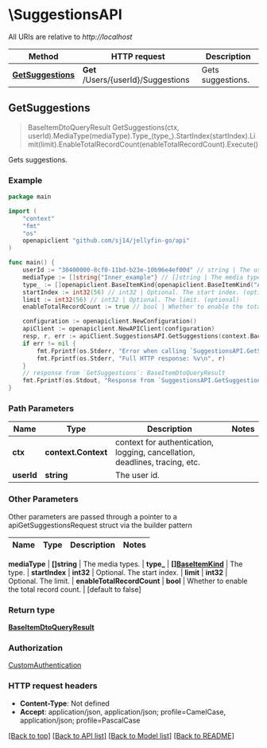 # \SuggestionsAPI

All URIs are relative to *http://localhost*

Method | HTTP request | Description
------------- | ------------- | -------------
[**GetSuggestions**](SuggestionsAPI.md#GetSuggestions) | **Get** /Users/{userId}/Suggestions | Gets suggestions.



## GetSuggestions

> BaseItemDtoQueryResult GetSuggestions(ctx, userId).MediaType(mediaType).Type_(type_).StartIndex(startIndex).Limit(limit).EnableTotalRecordCount(enableTotalRecordCount).Execute()

Gets suggestions.

### Example

```go
package main

import (
	"context"
	"fmt"
	"os"
	openapiclient "github.com/sj14/jellyfin-go/api"
)

func main() {
	userId := "38400000-8cf0-11bd-b23e-10b96e4ef00d" // string | The user id.
	mediaType := []string{"Inner_example"} // []string | The media types. (optional)
	type_ := []openapiclient.BaseItemKind{openapiclient.BaseItemKind("AggregateFolder")} // []BaseItemKind | The type. (optional)
	startIndex := int32(56) // int32 | Optional. The start index. (optional)
	limit := int32(56) // int32 | Optional. The limit. (optional)
	enableTotalRecordCount := true // bool | Whether to enable the total record count. (optional) (default to false)

	configuration := openapiclient.NewConfiguration()
	apiClient := openapiclient.NewAPIClient(configuration)
	resp, r, err := apiClient.SuggestionsAPI.GetSuggestions(context.Background(), userId).MediaType(mediaType).Type_(type_).StartIndex(startIndex).Limit(limit).EnableTotalRecordCount(enableTotalRecordCount).Execute()
	if err != nil {
		fmt.Fprintf(os.Stderr, "Error when calling `SuggestionsAPI.GetSuggestions``: %v\n", err)
		fmt.Fprintf(os.Stderr, "Full HTTP response: %v\n", r)
	}
	// response from `GetSuggestions`: BaseItemDtoQueryResult
	fmt.Fprintf(os.Stdout, "Response from `SuggestionsAPI.GetSuggestions`: %v\n", resp)
}
```

### Path Parameters


Name | Type | Description  | Notes
------------- | ------------- | ------------- | -------------
**ctx** | **context.Context** | context for authentication, logging, cancellation, deadlines, tracing, etc.
**userId** | **string** | The user id. | 

### Other Parameters

Other parameters are passed through a pointer to a apiGetSuggestionsRequest struct via the builder pattern


Name | Type | Description  | Notes
------------- | ------------- | ------------- | -------------

 **mediaType** | **[]string** | The media types. | 
 **type_** | [**[]BaseItemKind**](BaseItemKind.md) | The type. | 
 **startIndex** | **int32** | Optional. The start index. | 
 **limit** | **int32** | Optional. The limit. | 
 **enableTotalRecordCount** | **bool** | Whether to enable the total record count. | [default to false]

### Return type

[**BaseItemDtoQueryResult**](BaseItemDtoQueryResult.md)

### Authorization

[CustomAuthentication](../README.md#CustomAuthentication)

### HTTP request headers

- **Content-Type**: Not defined
- **Accept**: application/json, application/json; profile=CamelCase, application/json; profile=PascalCase

[[Back to top]](#) [[Back to API list]](../README.md#documentation-for-api-endpoints)
[[Back to Model list]](../README.md#documentation-for-models)
[[Back to README]](../README.md)


